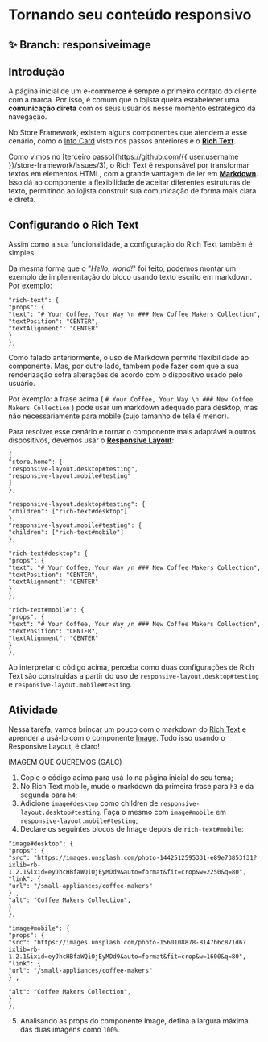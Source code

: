 # Tornando seu conteúdo responsivo

## :sparkles: **Branch:** responsiveimage

## Introdução

A página inicial de um e-commerce é sempre o primeiro contato do cliente com a marca. Por isso, é comum que o lojista queira estabelecer uma **comunicação direta** com os seus usuários nesse momento estratégico da navegação. 

No Store Framework, existem alguns componentes que atendem a esse cenário, como o [Info Card](https://vtex.io/docs/components/all/vtex.store-components/info-card) visto nos passos anteriores e o [**Rich Text**](https://vtex.io/docs/components/all/vtex.rich-text/). 

Como vimos no [terceiro passo](https://github.com/{{ user.username }}/store-framework/issues/3), o Rich Text é responsável por transformar textos em elementos HTML, com a grande vantagem de ler em [**Markdown**](https://www.markdownguide.org/). Isso dá ao componente a flexibilidade de aceitar diferentes estruturas de texto, permitindo ao lojista construir sua comunicação de forma mais clara e direta. 

## Configurando o Rich Text

Assim como a sua funcionalidade, a configuração do Rich Text também é simples. 

Da mesma forma que o "*Hello, world!*" foi feito, podemos montar um exemplo de implementação do bloco usando texto escrito em markdown. Por exemplo:

```
"rich-text": {
"props": {
"text": "# Your Coffee, Your Way \n ### New Coffee Makers Collection",
"textPosition": "CENTER",
"textAlignment": "CENTER"
}
},
```

Como falado anteriormente, o uso de Markdown permite flexibilidade ao componente. Mas, por outro lado, também pode fazer com que a sua renderização sofra alterações de acordo com o dispositivo usado pelo usuário. 

Por exemplo: a frase acima ( `# Your Coffee, Your Way \n ### New Coffee Makers Collection` ) pode usar um markdown adequado para desktop, mas não necessariamente para mobile (cujo tamanho de tela é menor). 

Para resolver esse cenário e tornar o componente mais adaptável a outros dispositivos, devemos usar o [**Responsive Layout**](https://vtex.io/docs/components/layout/vtex.responsive-layout):

```
{
"store.home": {
"responsive-layout.desktop#testing",
"responsive-layout.mobile#testing"
]
},

"responsive-layout.desktop#testing": {
"children": ["rich-text#desktop"]
},
"responsive-layout.mobile#testing": {
"children": ["rich-text#mobile"]
},

"rich-text#desktop": {
"props": {
"text": "# Your Coffee, Your Way /n ### New Coffee Makers Collection",
"textPosition": "CENTER",
"textAlignment": "CENTER"
}
},

"rich-text#mobile": {
"props": {
"text": "# Your Coffee, Your Way /n ### New Coffee Makers Collection",
"textPosition": "CENTER",
"textAlignment": "CENTER"
}
},
```

Ao interpretar o código acima, perceba como duas configurações de Rich Text são construídas a partir do uso de `responsive-layout.desktop#testing` e `responsive-layout.mobile#testing`. 

## Atividade

Nessa tarefa, vamos brincar um pouco com o markdown do [Rich Text](https://vtex.io/docs/components/all/vtex.rich-text/) e aprender a usá-lo com o componente [Image](https://vtex.io/docs/components/all/vtex.store-components/image). Tudo isso usando o Responsive Layout, é claro!

IMAGEM QUE QUEREMOS  (GALC)

1. Copie o código acima para usá-lo na página inicial do seu tema;
2. No Rich Text mobile, mude o markdown da primeira frase para `h3` e da segunda para `h4`;
3. Adicione `image#desktop` como children de `responsive-layout.desktop#testing`. Faça o mesmo com `image#mobile`  em `responsive-layout.mobile#testing`;
4. Declare os seguintes blocos de Image depois de `rich-text#mobile`: 

```
"image#desktop": {
"props": {
"src": "https://images.unsplash.com/photo-1442512595331-e89e73853f31?ixlib=rb-1.2.1&ixid=eyJhcHBfaWQiOjEyMDd9&auto=format&fit=crop&w=2250&q=80",
"link": {
"url": "/small-appliances/coffee-makers"
} ,
"alt": "Coffee Makers Collection",
}
},

"image#mobile": {
"props": {
"src": "https://images.unsplash.com/photo-1560108878-8147b6c871d6?ixlib=rb-1.2.1&ixid=eyJhcHBfaWQiOjEyMDd9&auto=format&fit=crop&w=1600&q=80",
"link": {
"url": "/small-appliances/coffee-makers"
} ,

"alt": "Coffee Makers Collection",
}
},
```

5. Analisando as props do componente Image, defina a largura máxima das duas imagens como `100%`.
